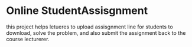 # Online StudentAssisgnment
this project helps letueres to upload assisgnment line for students to download, solve the problem, and also submit the assignment back to the course lecturerer.
